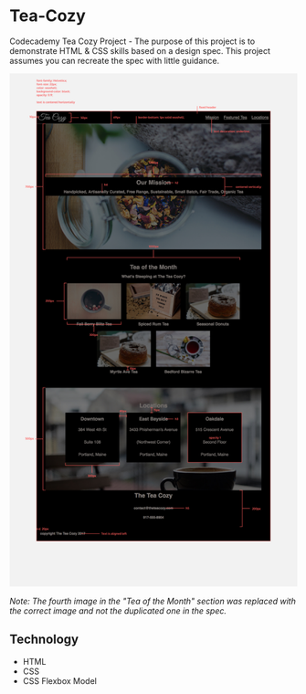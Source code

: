 # Tea-Cozy

Codecademy Tea Cozy Project - The purpose of this project is to demonstrate HTML & CSS skills based on a design spec. This project assumes you can recreate the spec with little guidance.

![Design Spec](img/img-tea-cozy-redline.jpg)

_Note: The fourth image in the "Tea of the Month" section was replaced with the correct image and not the duplicated one in the spec._

## Technology

- HTML
- CSS
- CSS Flexbox Model
